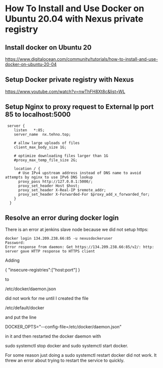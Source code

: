 # How To Install and Use Docker on Ubuntu 20.04 with Nexus private registry

## Install docker on Ubuntu 20
https://www.digitalocean.com/community/tutorials/how-to-install-and-use-docker-on-ubuntu-20-04


## Setup Docker private registry with Nexus
https://www.youtube.com/watch?v=nwThFH8Xt8c&list=WL


## Setup Nginx to proxy request to External Ip port 85 to localhost:5000
```
 server {
    listen   *:85;
    server_name  nx.tehno.top;
  
    # allow large uploads of files
    client_max_body_size 1G;
  
    # optimize downloading files larger than 1G
    #proxy_max_temp_file_size 2G;
  
    location / {
      # Use IPv4 upstream address instead of DNS name to avoid attempts by nginx to use IPv6 DNS lookup
      proxy_pass http://127.0.0.1:5000/;
      proxy_set_header Host $host;
      proxy_set_header X-Real-IP $remote_addr;
      proxy_set_header X-Forwarded-For $proxy_add_x_forwarded_for;
    }
  }
```

## Resolve an error during docker login
There is an error at jenkins slave node because we did not setup https:
```
docker login 134.209.238.66:85 -u nexusdockeruser 
Password: 
Error response from daemon: Get https://134.209.238.66:85/v2/: http: server gave HTTP response to HTTPS client
```

Adding

{ "insecure-registries":["host:port"] }

to

/etc/docker/daemon.json

did not work for me until I created the file

/etc/default/docker

and put the line

DOCKER_OPTS="--config-file=/etc/docker/daemon.json"

in it and then restarted the docker daemon with

sudo systemctl stop docker and sudo systemctl start docker.

For some reason just doing a sudo systemctl restart docker did not work.
It threw an error about trying to restart the service to quickly. 


